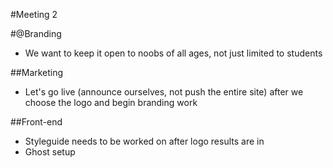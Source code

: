 #Meeting 2

#@Branding

- We want to keep it open to noobs of all ages, not just limited to students

##Marketing
 - Let's go live (announce ourselves, not push the entire site) after we choose the logo and begin branding work

##Front-end
 - Styleguide needs to be worked on after logo results are in
 - Ghost setup

